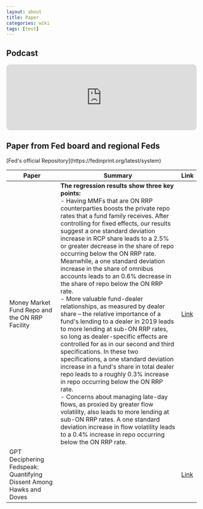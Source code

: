```yaml
---
layout: about
title: Paper
categories: wiki
tags: [test]
---
```


<h2>Podcast</h2>

<iframe allow="autoplay *; encrypted-media *; fullscreen *; clipboard-write" frameborder="0" height="175" style="width:100%;max-width:660px;overflow:hidden;border-radius:10px;" sandbox="allow-forms allow-popups allow-same-origin allow-scripts allow-storage-access-by-user-activation allow-top-navigation-by-user-activation" src="https://embed.podcasts.apple.com/jp/podcast/us-rates-death-cab-for-qt/id1481423053?i=1000634319390&l=en-US"></iframe>

<h2>Paper from Fed board and regional Feds</h2>
[Fed's official Repository](https://fedinprint.org/latest/system)

| Paper | Summary | Link |
|-------|---------|------|
| Money Market Fund Repo and the ON RRP Facility | **The regression results show three key points:**<br>- Having MMFs that are ON RRP counterparties boosts the private repo rates that a fund family receives. After controlling for fixed effects, our results suggest a one standard deviation increase in RCP share leads to a 2.5% or greater decrease in the share of repo occurring below the ON RRP rate. Meanwhile, a one standard deviation increase in the share of omnibus accounts leads to an 0.6% decrease in the share of repo below the ON RRP rate.<br>- More valuable fund-dealer relationships, as measured by dealer share – the relative importance of a fund's lending to a dealer in 2019 leads to more lending at sub-ON RRP rates, so long as dealer-specific effects are controlled for as in our second and third specifications. In these two specifications, a one standard deviation increase in a fund's share in total dealer repo leads to a roughly 0.3% increase in repo occurring below the ON RRP rate.<br>- Concerns about managing late-day flows, as proxied by greater flow volatility, also leads to more lending at sub-ON RRP rates. A one standard deviation increase in flow volatility leads to a 0.4% increase in repo occurring below the ON RRP rate.| [Link](https://www.federalreserve.gov/econres/notes/feds-notes/money-market-fund-repo-and-the-on-rrp-facility-20231215.html) |
| GPT Deciphering Fedspeak: Quantifying Dissent Among Hawks and Doves | | [Link](https://soc.washington.edu/sites/soc/files/documents/research/2023.findings-emnlp.434_0.pdf) |
